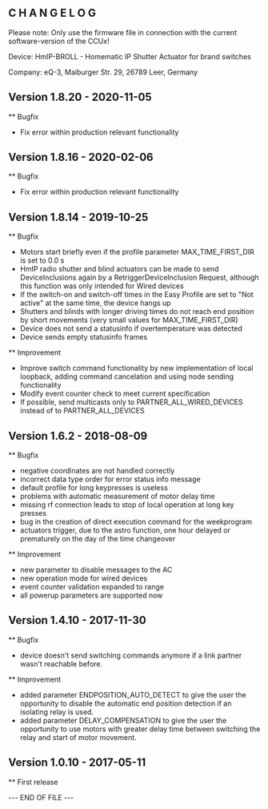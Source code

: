 ﻿C H A N G E L O G
-----------------

Please note: Only use the firmware file in connection with the current software-version of the CCUx!

Device:		HmIP-BROLL - Homematic IP Shutter Actuator for brand switches

Company:	eQ-3, Maiburger Str. 29, 26789 Leer, Germany


Version 1.8.20 - 2020-11-05
--------------------------------------------------------------

** Bugfix
   * Fix error within production relevant functionality
   

Version 1.8.16 - 2020-02-06
--------------------------------------------------------------

** Bugfix
   * Fix error within production relevant functionality
   

Version 1.8.14 - 2019-10-25
--------------------------------------------------------------

** Bugfix
   * Motors start briefly even if the profile parameter MAX_TIME_FIRST_DIR is set to 0.0 s
   * HmIP radio shutter and blind actuators can be made to send DeviceInclusions again by a RetriggerDeviceInclusion Request, although this function was only intended for Wired devices
   * If the switch-on and switch-off times in the Easy Profile are set to "Not active" at the same time, the device hangs up
   * Shutters and blinds with longer driving times do not reach end position by short movements (very small values for MAX_TIME_FIRST_DIR)
   * Device does not send a statusinfo if overtemperature was detected
   * Device sends empty statusinfo frames

** Improvement
   * Improve switch command functionality by new implementation of local loopback, adding command cancelation and using node sending functionality
   * Modify event counter check to meet current specification
   * If possible, send multicasts only to PARTNER_ALL_WIRED_DEVICES instead of to PARTNER_ALL_DEVICES
   

Version 1.6.2 - 2018-08-09
--------------------------------------------------------------

** Bugfix
   * negative coordinates are not handled correctly
   * incorrect data type order for error status info message
   * default profile for long keypresses is useless
   * problems with automatic measurement of motor delay time
   * missing rf connection leads to stop of local operation at long key presses
   * bug in the creation of direct execution command for the weekprogram
   * actuators trigger, due to the astro function, one hour delayed or prematurely on the day of the time changeover
   
** Improvement
   * new parameter to disable messages to the AC
   * new operation mode for wired devices
   * event counter validation expanded to range
   * all powerup parameters are supported now
   

Version 1.4.10 - 2017-11-30
--------------------------------------------------------------

** Bugfix
   * device doesn't send switching commands anymore if a link partner wasn't reachable before.
   
** Improvement
   * added parameter ENDPOSITION_AUTO_DETECT to give the user the opportunity 
     to disable the automatic end position detection if an isolating relay is used.
   * added parameter DELAY_COMPENSATION to give the user the opportunity to use motors 
     with greater delay time between switching the relay and start of motor movement.


Version 1.0.10 - 2017-05-11
--------------------------------------------------------------

** First release


--- END OF FILE ---
